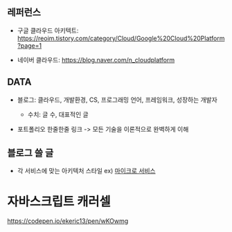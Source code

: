 ## 레퍼런스

* 구글 클라우드 아키텍트: https://reoim.tistory.com/category/Cloud/Google%20Cloud%20Platform?page=1

* 네이버 클라우드: https://blog.naver.com/n_cloudplatform

## DATA

* 블로그: 클라우드, 개발환경, CS, 프로그래밍 언어, 프레임워크, 성장하는 개발자
  - 수치: 글 수, 대표적인 글

* 포트폴리오 한줄한줄 링크 -> 모든 기술을 이론적으로 완벽하게 이해

##  블로그 쓸 글

* 각 서비스에 맞는 아키텍처 스타일
ex) [마이크로 서비스](https://docs.microsoft.com/ko-kr/azure/architecture/guide/architecture-styles/microservices#what-are-microservices)

# 자바스크립트 캐러셀
https://codepen.io/ekeric13/pen/wKOwmg
